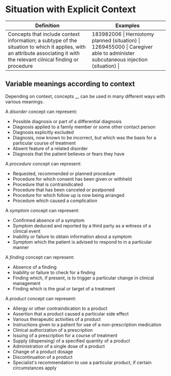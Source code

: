 # Situation with Explicit Context



| Definition | Examples |
|---|---|
| Concepts that include context information; a subtype of the situation to which it applies, with an attribute associating it with the relevant clinical finding or procedure | 183982006 \| Herniotomy planned (situation) \| 1269455000 \| Caregiver able to administer subcutaneous injection (situation) \| |

## Variable meanings according to context 

Depending on context, concepts __ can be used in many different ways with various meanings.

A  _disorder_ concept can represent:

  * Possible diagnosis or part of a differential diagnosis
  * Diagnosis applied to a family member or some other contact person
  * Diagnosis explicitly excluded
  * Diagnosis, now known to be incorrect, but which was the basis for a particular course of treatment
  * Absent feature of a related disorder
  * Diagnosis that the patient believes or fears they have

A  _procedure_ concept can represent:

  * Requested, recommended or planned procedure
  * Procedure for which consent has been given or withheld
  * Procedure that is contraindicated
  * Procedure that has been canceled or postponed
  * Procedure for which follow up is now being arranged
  * Procedure which caused a complication

A  _symptom_ concept can represent:

  * Confirmed absence of a symptom
  * Symptom deduced and reported by a third party as a witness of a clinical event
  * Inability or failure to obtain information about a symptom
  * Symptom which the patient is advised to respond to in a particular manner

A  _finding_ concept can represent:

  * Absence of a finding
  * Inability or failure to check for a finding
  * Finding which, if present, is to trigger a particular change in clinical management
  * Finding which is the goal or target of a treatment

A  _product_ concept can represent:

  * Allergy or other contraindication to a product
  * Assertion that a product caused a particular side effect
  * Various therapeutic activities of a product
  * Instructions given to a patient for use of a non-prescription medication
  * Clinical authorization of a prescription
  * Issuing of a prescription for a course of treatment
  * Supply (dispensing) of a specified quantity of a product
  * Administration of a single dose of a product
  * Change of a product dosage
  * Discontinuation of a product
  * Specialist's recommendation to use a particular product, if certain circumstances apply

